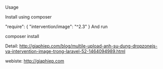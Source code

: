 Usage

Install using composer

"require": {
     "intervention/image": "^2.3"
}
And run 

composer install

Detail: http://giaphiep.com/blog/multile-upload-anh-su-dung-dropzonejs-va-intervention-image-trong-laravel-52-1464094989.html

webiste: http://giaphiep.com
